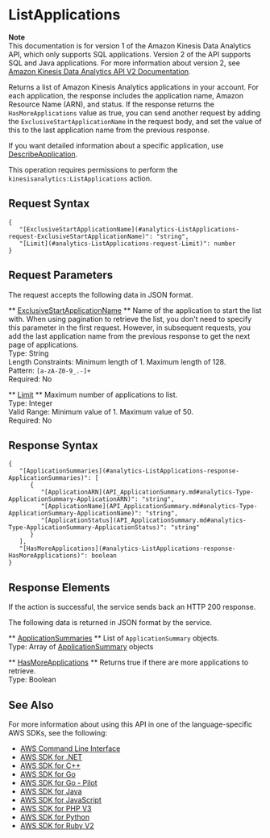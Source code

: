 # ListApplications<a name="API_ListApplications"></a>

**Note**  
This documentation is for version 1 of the Amazon Kinesis Data Analytics API, which only supports SQL applications\. Version 2 of the API supports SQL and Java applications\. For more information about version 2, see [Amazon Kinesis Data Analytics API V2 Documentation](/kinesisanalytics/latest/apiv2/Welcome.html)\.

Returns a list of Amazon Kinesis Analytics applications in your account\. For each application, the response includes the application name, Amazon Resource Name \(ARN\), and status\. If the response returns the `HasMoreApplications` value as true, you can send another request by adding the `ExclusiveStartApplicationName` in the request body, and set the value of this to the last application name from the previous response\. 

If you want detailed information about a specific application, use [DescribeApplication](API_DescribeApplication.md)\.

This operation requires permissions to perform the `kinesisanalytics:ListApplications` action\.

## Request Syntax<a name="API_ListApplications_RequestSyntax"></a>

```
{
   "[ExclusiveStartApplicationName](#analytics-ListApplications-request-ExclusiveStartApplicationName)": "string",
   "[Limit](#analytics-ListApplications-request-Limit)": number
}
```

## Request Parameters<a name="API_ListApplications_RequestParameters"></a>

The request accepts the following data in JSON format\.

 ** [ExclusiveStartApplicationName](#API_ListApplications_RequestSyntax) **   <a name="analytics-ListApplications-request-ExclusiveStartApplicationName"></a>
Name of the application to start the list with\. When using pagination to retrieve the list, you don't need to specify this parameter in the first request\. However, in subsequent requests, you add the last application name from the previous response to get the next page of applications\.  
Type: String  
Length Constraints: Minimum length of 1\. Maximum length of 128\.  
Pattern: `[a-zA-Z0-9_.-]+`   
Required: No

 ** [Limit](#API_ListApplications_RequestSyntax) **   <a name="analytics-ListApplications-request-Limit"></a>
Maximum number of applications to list\.  
Type: Integer  
Valid Range: Minimum value of 1\. Maximum value of 50\.  
Required: No

## Response Syntax<a name="API_ListApplications_ResponseSyntax"></a>

```
{
   "[ApplicationSummaries](#analytics-ListApplications-response-ApplicationSummaries)": [ 
      { 
         "[ApplicationARN](API_ApplicationSummary.md#analytics-Type-ApplicationSummary-ApplicationARN)": "string",
         "[ApplicationName](API_ApplicationSummary.md#analytics-Type-ApplicationSummary-ApplicationName)": "string",
         "[ApplicationStatus](API_ApplicationSummary.md#analytics-Type-ApplicationSummary-ApplicationStatus)": "string"
      }
   ],
   "[HasMoreApplications](#analytics-ListApplications-response-HasMoreApplications)": boolean
}
```

## Response Elements<a name="API_ListApplications_ResponseElements"></a>

If the action is successful, the service sends back an HTTP 200 response\.

The following data is returned in JSON format by the service\.

 ** [ApplicationSummaries](#API_ListApplications_ResponseSyntax) **   <a name="analytics-ListApplications-response-ApplicationSummaries"></a>
List of `ApplicationSummary` objects\.   
Type: Array of [ApplicationSummary](API_ApplicationSummary.md) objects

 ** [HasMoreApplications](#API_ListApplications_ResponseSyntax) **   <a name="analytics-ListApplications-response-HasMoreApplications"></a>
Returns true if there are more applications to retrieve\.  
Type: Boolean

## See Also<a name="API_ListApplications_SeeAlso"></a>

For more information about using this API in one of the language\-specific AWS SDKs, see the following:
+  [AWS Command Line Interface](https://docs.aws.amazon.com/goto/aws-cli/kinesisanalytics-2015-08-14/ListApplications) 
+  [AWS SDK for \.NET](https://docs.aws.amazon.com/goto/DotNetSDKV3/kinesisanalytics-2015-08-14/ListApplications) 
+  [AWS SDK for C\+\+](https://docs.aws.amazon.com/goto/SdkForCpp/kinesisanalytics-2015-08-14/ListApplications) 
+  [AWS SDK for Go](https://docs.aws.amazon.com/goto/SdkForGoV1/kinesisanalytics-2015-08-14/ListApplications) 
+  [AWS SDK for Go \- Pilot](https://docs.aws.amazon.com/goto/SdkForGoPilot/kinesisanalytics-2015-08-14/ListApplications) 
+  [AWS SDK for Java](https://docs.aws.amazon.com/goto/SdkForJava/kinesisanalytics-2015-08-14/ListApplications) 
+  [AWS SDK for JavaScript](https://docs.aws.amazon.com/goto/AWSJavaScriptSDK/kinesisanalytics-2015-08-14/ListApplications) 
+  [AWS SDK for PHP V3](https://docs.aws.amazon.com/goto/SdkForPHPV3/kinesisanalytics-2015-08-14/ListApplications) 
+  [AWS SDK for Python](https://docs.aws.amazon.com/goto/boto3/kinesisanalytics-2015-08-14/ListApplications) 
+  [AWS SDK for Ruby V2](https://docs.aws.amazon.com/goto/SdkForRubyV2/kinesisanalytics-2015-08-14/ListApplications) 